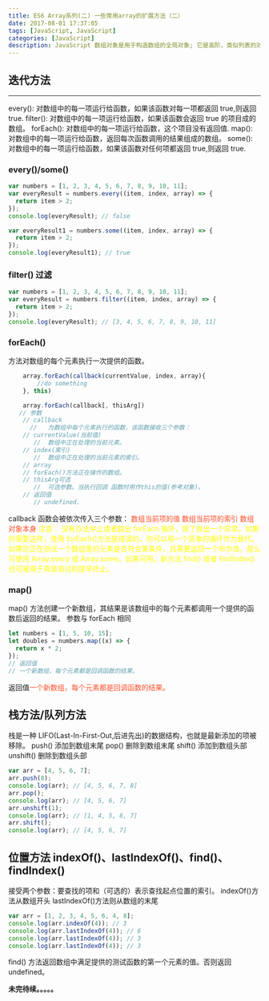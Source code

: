 ```yaml
---
title: ES6 Array系列(二) 一些常用array的扩展方法（二）
date: 2017-08-01 17:37:05
tags: [JavaScript, JavaScript]
categories: [JavaScript]
description: JavaScript 数组对象是用于构造数组的全局对象; 它是高阶，类似列表的对象。
---
```


## 迭代方法

---

every(): 对数组中的每一项运行给函数，如果该函数对每一项都返回 true,则返回 true.
filter(): 对数组中的每一项运行给函数，如果该函数会返回 true 的项目成的数组。
forEach(): 对数组中的每一项运行给函数，这个项目没有返回值.
map(): 对数组中的每一项运行给函数，返回每次函数调用的结果组成的数组。
some(): 对数组中的每一项运行给函数，如果该函数对任何项都返回 true,则返回 true.

### every()/some()

```javascript
var numbers = [1, 2, 3, 4, 5, 6, 7, 8, 9, 10, 11];
var everyResult = numbers.every((item, index, array) => {
  return item > 2;
});
console.log(everyResult); // false

var everyResult1 = numbers.some((item, index, array) => {
  return item > 2;
});
console.log(everyResult1); // true
```

### filter() 过滤

```javascript
var numbers = [1, 2, 3, 4, 5, 6, 7, 8, 9, 10, 11];
var everyResult = numbers.filter((item, index, array) => {
  return item > 2;
});
console.log(everyResult); // [3, 4, 5, 6, 7, 8, 9, 10, 11]
```

### forEach()

方法对数组的每个元素执行一次提供的函数。

```javascript
    array.forEach(callback(currentValue, index, array){
        //do something
    }, this)

    array.forEach(callback[, thisArg])
   // 参数
    // callback
      //   为数组中每个元素执行的函数，该函数接收三个参数：
    // currentValue(当前值)
       //  数组中正在处理的当前元素。
    // index(索引)
       //  数组中正在处理的当前元素的索引。
    // array
    // forEach()方法正在操作的数组。
    // thisArg可选
       //  可选参数。当执行回调 函数时用作this的值(参考对象)。
    // 返回值
       // undefined.
```

callback 函数会被依次传入三个参数：
<font color="#ff502c">数组当前项的值</font>
<font color="#ff502c">数组当前项的索引</font>
<font color="#ff502c">数组对象本身</font>
<font color="yellow">注意： 没有办法中止或者跳出 forEach 循环，除了抛出一个异常。如果你需要这样，使用 forEach()方法是错误的，你可以用一个简单的循环作为替代。如果您正在测试一个数组里的元素是否符合某条件，且需要返回一个布尔值，那么可使用 Array.every 或 Array.some。如果可用，新方法 find() 或者 findIndex() 也可被用于真值测试的提早终止。</font>

### map()

map() 方法创建一个新数组，其结果是该数组中的每个元素都调用一个提供的函数后返回的结果。
参数与 forEach 相同

```javascript
let numbers = [1, 5, 10, 15];
let doubles = numbers.map((x) => {
  return x * 2;
});
// 返回值
// 一个新数组，每个元素都是回调函数的结果。
```

返回值<font color="#ff502c">一个新数组，每个元素都是回调函数的结果。</font>

## 栈方法/队列方法

栈是一种 LIFO(Last-In-First-Out,后进先出)的数据结构，也就是最新添加的项被移除。
push() 添加到数组末尾
pop() 删除到数组末尾
shift() 添加到数组头部
unshift() 删除到数组头部

```javascript
var arr = [4, 5, 6, 7];
arr.push(8);
console.log(arr); // [4, 5, 6, 7, 8]
arr.pop();
console.log(arr); // [4, 5, 6, 7]
arr.unshift(1);
console.log(arr); // [1, 4, 5, 6, 7]
arr.shift();
console.log(arr); // [4, 5, 6, 7]
```

## 位置方法 indexOf()、lastIndexOf()、find()、findIndex()

接受两个参数：要查找的项和（可选的）表示查找起点位置的索引。
indexOf()方法从数组开头
lastIndexOf()方法则从数组的末尾

```javascript
var arr = [1, 2, 3, 4, 5, 6, 4, 8];
console.log(arr.indexOf(4)); // 3
console.log(arr.lastIndexOf(4)); // 6
console.log(arr.lastIndexOf(4)); // 3
console.log(arr.lastIndexOf(4)); // 3
```

find() 方法返回数组中满足提供的测试函数的第一个元素的值。否则返回 undefined。

**未完待续。。。。。**
